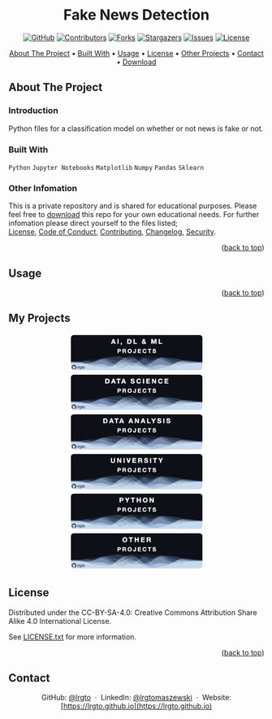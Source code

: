 <a name="readme-top"></a>

<div align="center">

# Fake News Detection
[![GitHub][GitHub-shield]](https://github.com/lrgto/fake-news-detection)
[![Contributors][contributors-shield]](https://github.com/lrgto/fake-news-detection/graphs/contributors)
[![Forks][forks-shield]](https://github.com/lrgto/fake-news-detection/network/members)
[![Stargazers][stars-shield]](https://github.com/lrgto/fake-news-detection/stargazers)
[![Issues][issues-shield]](https://github.com/lrgto/fake-news-detection/issues)
[![License][license-shield]](https://github.com/lrgto/fake-news-detection/blob/main/LICENSE.txt)

</div>

<p align="center">
  <a href="#about-the-project">About The Project</a> •
  <a href="#built-with">Built With</a> •
  <a href="#usage">Usage</a> •
  <a href="#license">License</a> •
  <a href="#other-projects">Other Projects</a> •
  <a href="#contact">Contact</a> •
  <a href="https://github.com/lrgto/fake-news-detection/archive/refs/heads/main.zip">Download</a>
</p>

<!-- ABOUT THE PROJECT -->

## About The Project

### Introduction

Python files for a classification model on whether or not news is fake or not.

### Built With

`Python` `Jupyter Notebooks` `Matplotlib` `Numpy` `Pandas` `Sklearn`

### Other Infomation

This is a private repository and is shared for educational purposes. Please feel free to [download](https://github.com/lrgto/fake-news-detection/archive/refs/heads/main.zip) this repo for your own educational needs. For further infomation please direct yourself to the files listed; <br> [License](https://github.com/lrgto/fake-news-detection/blob/main/LICENSE.txt), [Code of Conduct](https://github.com/lrgto/fake-news-detection/blob/main/docs/CODE_OF_CONDUCT.md),  [Contributing](https://github.com/lrgto/fake-news-detection/blob/main/docs/CONTRIBUTING.md), [Changelog](https://github.com/lrgto/fake-news-detection/blob/main/docs/CHANGELOG.md), [Security](https://github.com/lrgto/fake-news-detection/blob/main/docs/SECURITY.md).

<p align="right">(<a href="#readme-top">back to top</a>)</p>

<!-- USAGE -->

## Usage

<p align="right">(<a href="#readme-top">back to top</a>)</p>

<!-- OTHER PROJECTS --> 
## My Projects
<div align="center">
<a href="https://github.com/stars/lrgto/lists/ai-ml-dl-projects" style="margin:10px; margin-bottom:50px"><img src="https://github.com/lrgto/lrgto/blob/main/assets/ProjectButton.001.png?raw=true" alt="AI, ML & DL Projects Button" width="265" height="75"></a>
<a href="https://github.com/stars/lrgto/lists/data-science-projects" style="margin:10px; margin-bottom:50px"><img src="https://github.com/lrgto/lrgto/blob/main/assets/ProjectButton.002.png?raw=true" alt="Data Science Projects Button" width="265" height="75"></a>
<a href="https://github.com/stars/lrgto/lists/data-analysis-projects" style="margin:10px; margin-bottom:50px"><img src="https://github.com/lrgto/lrgto/blob/main/assets/ProjectButton.003.png?raw=true" alt="Data Analysis Projects Button" width="265" height="75"></a>
<a href="https://github.com/stars/lrgto/lists/university-projects" style="margin:10px; margin-bottom:50px"><img src="https://github.com/lrgto/lrgto/blob/main/assets/ProjectButton.004.png?raw=true" alt="University Projects Button" width="265" height="75"></a>
<a href="https://github.com/stars/lrgto/lists/python-projects" style="margin:10px; margin-bottom:50px"><img src="https://github.com/lrgto/lrgto/blob/main/assets/ProjectButton.005.png?raw=true" alt="Python Projects Button" width="265" height="75"></a>
<a href="https://github.com/stars/lrgto/lists/other-projects" style="margin:10px; margin-bottom:50px"><img src="https://github.com/lrgto/lrgto/blob/main/assets/ProjectButton.006.png?raw=true" alt="Other Projects Button" width="265" height="75"></a>
</div>

<!-- LICENSE -->
## License
Distributed under the CC-BY-SA-4.0: Creative Commons Attribution Share Alike 4.0 International License. 

See [LICENSE.txt](https://github.com/lrgto/fake-news-detection/blob/main/LICENSE.txt) for more information.

<p align="right">(<a href="#readme-top">back to top</a>)</p>

<!-- CONTACT -->
## Contact
<div align="center">

GitHub: [@lrgto](https://github.com/lrgto) &nbsp;&middot;&nbsp; LinkedIn: [@lrgtomaszewski](https://www.linkedin.com/in/lrgtomaszewski/) &nbsp;&middot;&nbsp; Website: [https://lrgto.github.io](https://lrgto.github.io)
</div>

[contributors-shield]: https://img.shields.io/github/contributors/lrgto/fake-news-detection.svg?style=for-the-badge
[forks-shield]: https://img.shields.io/github/forks/lrgto/fake-news-detection.svg?style=for-the-badge
[stars-shield]: https://img.shields.io/github/stars/lrgto/fake-news-detection.svg?style=for-the-badge
[issues-shield]: https://img.shields.io/github/issues/lrgto/fake-news-detection.svg?style=for-the-badge
[license-shield]: https://img.shields.io/github/license/lrgto/fake-news-detection.svg?style=for-the-badge
[github-shield]: https://img.shields.io/badge/-GitHub-black.svg?style=for-the-badge&logo=GitHub&colorB=555